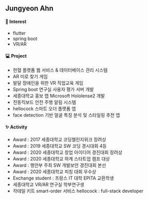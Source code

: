## Jungyeon Ahn




#### 🤍 Interest
- flutter 
- spring boot
- VR/AR


#### 💻 Project
- 헌혈 플랫폼 웹 서비스 & 데이터베이스 관리 시스템 
- AR 미로 찾기 게임
- 발달 장애인을 위한 VR 직업교육 게임 
- Spring boot 연구실 사용자 평가 서버 개발
- 세종대학교 홍보 맵 Microsoft Hololense2 개발
- 전동킥보드 안전 주행 알림 시스템
- hellocock 스마트 오더 플랫폼 앱 
- face detection 기반 얼굴 특징 분석 및 스타일링 추천 앱 


#### ✨ Activity
- Award : 2017 세종대학교 코딩챌린지위크 장려상
- Award : 2019 세종대학교 SW 코딩 경시대회 4등
- Award : 2020 세종대학교 창업 아이디어 경진대회 장려상
- Award : 2020 세종대학교 하계 스타트업 캠프 대상
- Award : 행안부 주최 SW 개발보안 경진대회 본선
- Award : 2020 세종대학교 피칭 대회 우수상
- Exchange student : 프랑스 IT 대학 EPITA 교환학생
- 세종대학교 VR/AR 연구실 학부연구생 
- 칵테일 키트 smart-order 서비스 hellocock : full-stack developer



